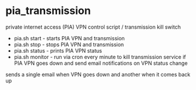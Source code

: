 # pia_transmission

private internet access (PIA) VPN control script / transmission kill switch

- pia.sh start  -  starts PIA VPN and transmission
- pia.sh stop  -  stops PIA VPN and transmission
- pia.sh status  -  prints PIA VPN status
- pia.sh monitor  -  run via cron every minute to kill transmission service if PIA VPN goes down and send email notifications on VPN status change

sends a single email when VPN goes down and another when it comes back up
